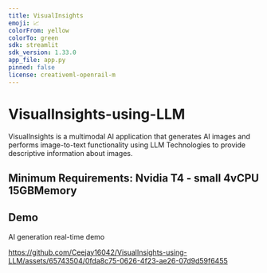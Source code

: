 ```yaml
---
title: VisualInsights
emoji: 📈
colorFrom: yellow
colorTo: green
sdk: streamlit
sdk_version: 1.33.0
app_file: app.py
pinned: false
license: creativeml-openrail-m
---
```


# VisualInsights-using-LLM
VisualInsights is a multimodal AI application that generates AI images and performs image-to-text functionality using LLM Technologies to provide descriptive information about images.

## Minimum Requirements: Nvidia T4 - small	4vCPU	15GBMemory 

## Demo

AI generation real-time demo


https://github.com/Ceejay16042/VisualInsights-using-LLM/assets/65743504/0fda8c75-0626-4f23-ae26-07d9d59f6455




